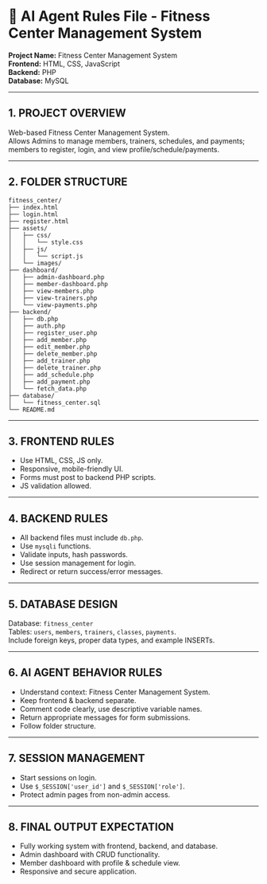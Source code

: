 
# 🧠 AI Agent Rules File - Fitness Center Management System

**Project Name:** Fitness Center Management System  
**Frontend:** HTML, CSS, JavaScript  
**Backend:** PHP  
**Database:** MySQL  

---

## 1. PROJECT OVERVIEW
Web-based Fitness Center Management System.  
Allows Admins to manage members, trainers, schedules, and payments; members to register, login, and view profile/schedule/payments.

---

## 2. FOLDER STRUCTURE
```
fitness_center/
├── index.html
├── login.html
├── register.html
├── assets/
│   ├── css/
│   │   └── style.css
│   ├── js/
│   │   └── script.js
│   └── images/
├── dashboard/
│   ├── admin-dashboard.php
│   ├── member-dashboard.php
│   ├── view-members.php
│   ├── view-trainers.php
│   └── view-payments.php
├── backend/
│   ├── db.php
│   ├── auth.php
│   ├── register_user.php
│   ├── add_member.php
│   ├── edit_member.php
│   ├── delete_member.php
│   ├── add_trainer.php
│   ├── delete_trainer.php
│   ├── add_schedule.php
│   ├── add_payment.php
│   └── fetch_data.php
├── database/
│   └── fitness_center.sql
└── README.md
```
---

## 3. FRONTEND RULES
- Use HTML, CSS, JS only.  
- Responsive, mobile-friendly UI.  
- Forms must post to backend PHP scripts.  
- JS validation allowed.  

---

## 4. BACKEND RULES
- All backend files must include `db.php`.  
- Use `mysqli` functions.  
- Validate inputs, hash passwords.  
- Use session management for login.  
- Redirect or return success/error messages.

---

## 5. DATABASE DESIGN
Database: `fitness_center`  
Tables: `users`, `members`, `trainers`, `classes`, `payments`.  
Include foreign keys, proper data types, and example INSERTs.

---

## 6. AI AGENT BEHAVIOR RULES
- Understand context: Fitness Center Management System.  
- Keep frontend & backend separate.  
- Comment code clearly, use descriptive variable names.  
- Return appropriate messages for form submissions.  
- Follow folder structure.  

---

## 7. SESSION MANAGEMENT
- Start sessions on login.  
- Use `$_SESSION['user_id']` and `$_SESSION['role']`.  
- Protect admin pages from non-admin access.

---

## 8. FINAL OUTPUT EXPECTATION
- Fully working system with frontend, backend, and database.  
- Admin dashboard with CRUD functionality.  
- Member dashboard with profile & schedule view.  
- Responsive and secure application.
